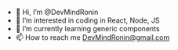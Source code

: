 - 👋 Hi, I’m @DevMindRonin
- 👀 I’m interested in coding in React, Node, JS
- 🌱 I’m currently learning generic components <T>
- 📫 How to reach me DevMindRonin@gmail.com

<!---
DevMindRonin/DevMindRonin is a ✨ special ✨ repository because its `README.md` (this file) appears on your GitHub profile.
You can click the Preview link to take a look at your changes.
--->
